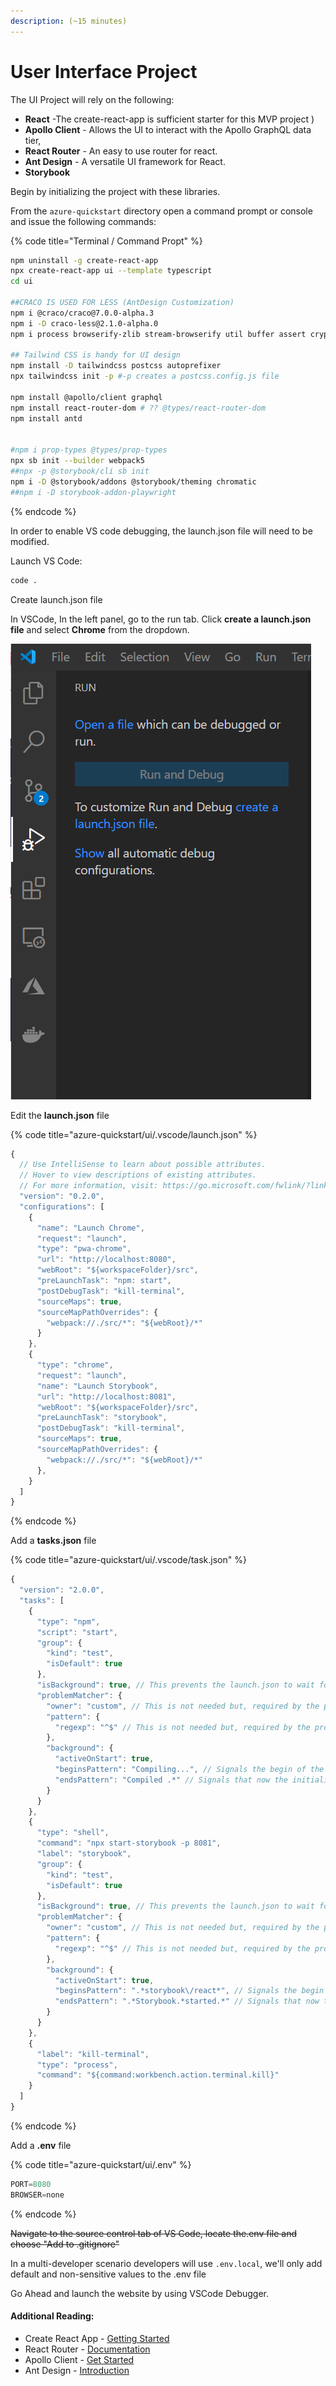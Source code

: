 ```yaml
---
description: (~15 minutes)
---
```


# User Interface Project

The UI Project will rely on the following:

* **React** -The create-react-app is sufficient starter for this MVP project )
* **Apollo Client** - Allows the UI to interact with the Apollo GraphQL data tier,&#x20;
* **React Router** - An easy to use router for react.
* **Ant Design** - A versatile UI framework for React.&#x20;
* **Storybook**&#x20;

Begin by initializing the project with these libraries.&#x20;

From the `azure-quickstart` directory open a command prompt or console and issue the following commands:

{% code title="Terminal / Command Propt" %}
```bash
npm uninstall -g create-react-app
npx create-react-app ui --template typescript
cd ui

##CRACO IS USED FOR LESS (AntDesign Customization)
npm i @craco/craco@7.0.0-alpha.3 
npm i -D craco-less@2.1.0-alpha.0
npm i process browserify-zlib stream-browserify util buffer assert crypto-browserify

## Tailwind CSS is handy for UI design
npm install -D tailwindcss postcss autoprefixer
npx tailwindcss init -p #-p creates a postcss.config.js file

npm install @apollo/client graphql
npm install react-router-dom # ?? @types/react-router-dom
npm install antd


#npm i prop-types @types/prop-types
npx sb init --builder webpack5
##npx -p @storybook/cli sb init
npm i -D @storybook/addons @storybook/theming chromatic
##npm i -D storybook-addon-playwright
```
{% endcode %}

In order to enable VS code debugging, the launch.json file will need to be modified.

Launch VS Code:

```bash
code .
```

Create launch.json file

In VSCode, In the left panel, go to the run tab. Click **create a launch.json file** and select **Chrome** from the dropdown.

![](<../../../.gitbook/assets/image (4).png>)

Edit the **launch.json** file

{% code title="azure-quickstart/ui/.vscode/launch.json" %}
```javascript
{
  // Use IntelliSense to learn about possible attributes.
  // Hover to view descriptions of existing attributes.
  // For more information, visit: https://go.microsoft.com/fwlink/?linkid=830387
  "version": "0.2.0",
  "configurations": [
    {
      "name": "Launch Chrome",
      "request": "launch",
      "type": "pwa-chrome",
      "url": "http://localhost:8080",
      "webRoot": "${workspaceFolder}/src",
      "preLaunchTask": "npm: start",
      "postDebugTask": "kill-terminal",
      "sourceMaps": true,
      "sourceMapPathOverrides": {
        "webpack://./src/*": "${webRoot}/*"
      }
    },
    {
      "type": "chrome",
      "request": "launch",
      "name": "Launch Storybook",
      "url": "http://localhost:8081",
      "webRoot": "${workspaceFolder}/src",
      "preLaunchTask": "storybook",
      "postDebugTask": "kill-terminal",
      "sourceMaps": true,
      "sourceMapPathOverrides": {
        "webpack://./src/*": "${webRoot}/*"
      },
    }
  ]
}
```
{% endcode %}

Add a **tasks.json** file

{% code title="azure-quickstart/ui/.vscode/task.json" %}
```javascript
{
  "version": "2.0.0",
  "tasks": [
    {
      "type": "npm",
      "script": "start",
      "group": {
        "kind": "test",
        "isDefault": true
      },
      "isBackground": true, // This prevents the launch.json to wait for the completion of the task
      "problemMatcher": {
        "owner": "custom", // This is not needed but, required by the problemMatcher Object
        "pattern": {
          "regexp": "^$" // This is not needed but, required by the problemMatcher Object
        },
        "background": {
          "activeOnStart": true,
          "beginsPattern": "Compiling...", // Signals the begin of the Task
          "endsPattern": "Compiled .*" // Signals that now the initialization of the task is complete
        }
      }
    },
    {
      "type": "shell",
      "command": "npx start-storybook -p 8081",
      "label": "storybook",
      "group": {
        "kind": "test",
        "isDefault": true
      },
      "isBackground": true, // This prevents the launch.json to wait for the completion of the task
      "problemMatcher": {
        "owner": "custom", // This is not needed but, required by the problemMatcher Object
        "pattern": {
          "regexp": "^$" // This is not needed but, required by the problemMatcher Object
        },
        "background": {
          "activeOnStart": true,
          "beginsPattern": ".*storybook\/react*", // Signals the begin of the Task
          "endsPattern": ".*Storybook.*started.*" // Signals that now the initialization of the task is complete
        }
      }
    },
    {
      "label": "kill-terminal",
      "type": "process",
      "command": "${command:workbench.action.terminal.kill}"
    }
  ]
}
```
{% endcode %}

Add a **.env** file

{% code title="azure-quickstart/ui/.env" %}
```javascript
PORT=8080
BROWSER=none
```
{% endcode %}

~~Navigate to the source control tab of VS Code, locate the.env file and choose "Add to .gitignore"~~

In a multi-developer scenario developers will use `.env.local`, we'll only add default and non-sensitive values to the .env file

Go Ahead and launch the website by using VSCode Debugger.

#### Additional Reading:

* Create React App - [Getting Started](https://create-react-app.dev/docs/getting-started)
* React Router - [Documentation](https://reactrouter.com/web/guides/quick-start)
* Apollo Client - [Get Started](https://www.apollographql.com/docs/react/get-started/)
* Ant Design - [Introduction](https://ant.design/docs/react/introduce)
